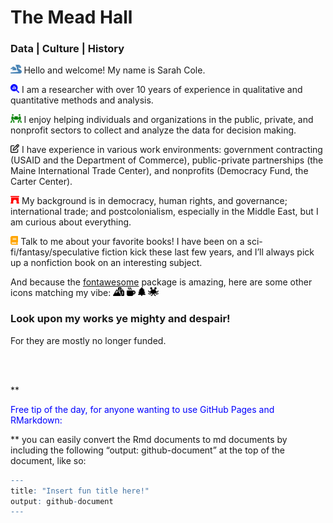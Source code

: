 The Mead Hall
================

### Data \| Culture \| History

<img
src="README_files/figure-gfm/fa-icon-3b674253414300f2d00355d205b11e0f.svg"
style="width:1.25em;height:1em" /> Hello and welcome! My name is Sarah
Cole.

<img
src="README_files/figure-gfm/fa-icon-2503fe7a075333f32a1def59792179c0.svg"
style="width:1em;height:1em" /> I am a researcher with over 10 years of
experience in qualitative and quantitative methods and analysis.

<img
src="README_files/figure-gfm/fa-icon-d436c5e53b6dbb58805cf5367b42e824.svg"
style="width:1.25em;height:1em" /> I enjoy helping individuals and
organizations in the public, private, and nonprofit sectors to collect
and analyze the data for decision making.

<img
src="README_files/figure-gfm/fa-icon-4f63acd21b7d3c60d5e02848fb5faf9f.svg"
style="width:1em;height:1em" /> I have experience in various work
environments: government contracting (USAID and the Department of
Commerce), public-private partnerships (the Maine International Trade
Center), and nonprofits (Democracy Fund, the Carter Center).

<img
src="README_files/figure-gfm/fa-icon-55b568afc39f10a6c4f2195f24f09506.svg"
style="width:1em;height:1em" /> My background is in democracy, human
rights, and governance; international trade; and postcolonialism,
especially in the Middle East, but I am curious about everything.

<img
src="README_files/figure-gfm/fa-icon-84d65d35db957dce05bef62e6214d7c5.svg"
style="width:0.88em;height:1em" /> Talk to me about your favorite books!
I have been on a sci-fi/fantasy/speculative fiction kick these last few
years, and I’ll always pick up a nonfiction book on an interesting
subject.

And because the
[fontawesome](https://rstudio.github.io/fontawesome/articles/icon-reference.html)
package is amazing, here are some other icons matching my vibe: <img
src="README_files/figure-gfm/fa-icon-44a9ef40474b295344632f0883defd7c.svg"
style="width:1.25em;height:1em" /> <img
src="README_files/figure-gfm/fa-icon-59d665335b2a7ec9e95adfa2b5f0a286.svg"
style="width:1em;height:1em" /> <img
src="README_files/figure-gfm/fa-icon-d40676e7351181956e104a941ce2bb8d.svg"
style="width:0.88em;height:1em" /> <img
src="README_files/figure-gfm/fa-icon-298469a7cecd82cdaea4397cf2e5a035.svg"
style="width:1.25em;height:1em" />

### Look upon my works ye mighty and despair!

For they are mostly no longer funded.

<br> <br>

\*\*
<p style="color:blue">
Free tip of the day, for anyone wanting to use GitHub Pages and
RMarkdown:
</p>

\*\* you can easily convert the Rmd documents to md documents by
including the following “output: github-document” at the top of the
document, like so:

``` r
---
title: "Insert fun title here!"
output: github-document
---
```
